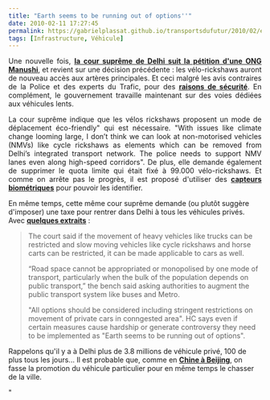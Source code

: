 ```yaml
---
title: "Earth seems to be running out of options''"
date: 2010-02-11 17:27:45
permalink: https://gabrielplassat.github.io/transportsdufutur/2010/02/earth-seems-to-be-running-out-of-options.html
tags: [Infrastructure, Véhicule]
---
```


<p style="text-align: justify">Une nouvelle fois, <strong><span style="text-decoration: underline"><a href="http://timesofindia.indiatimes.com/city/delhi/Deflated-cops-brace-for-chaos/articleshow/5558501.cms" target="_blank">la cour suprême de Delhi suit la pétition d'une ONG Manushi</a></span></strong>, et revient sur une décision précédente : les vélo-rickshaws auront de nouveau accès aux artères principales. Et ceci malgré les avis contraires de la Police et des experts du Trafic, pour des <strong><span style="text-decoration: underline"><a href="https://gabrielplassat.github.io/transportsdufutur/2010/02/no-comment-.html" target="_blank">raisons de sécurité</a></span></strong>. En complément, le gouvernement travaille maintenant sur des voies dédiées aux véhicules lents. </p> <p style="text-align: justify">La cour suprême indique que les vélos rickshaws proposent un mode de déplacement éco-friendly" qui est nécessaire. "With issues like climate change looming large, I don’t think we can look at non-motorised vehicles (NMVs) like cycle rickshaws as elements which can be removed from Delhi’s integrated transport network. The police needs to support NMV lanes even along high-speed corridors". De plus, elle demande également de supprimer le quota limite qui était fixé à 99.000 vélo-rickshaws. Et comme on arrête pas le progrès, il est proposé d'utiliser des <strong><span style=""text-decoration: underline""><a href=""http://www.indiatalkies.com/2009/12/delhis-rickshaw-pullers-may-get-biometric-badges.html"" target=""_blank"">capteurs biométriques</a></span></strong> pour pouvoir les identifier.</p> <p style=""text-align: justify"">En même temps, cette même cour suprême demande (ou plutôt suggère d'imposer) une taxe pour rentrer dans Delhi à tous les véhicules privés. Avec <strong><span style=""text-decoration: underline""><a href=""http://www.hindustantimes.com/rssfeed/newdelhi/Charge-congestion-fee-from-private-cars/Article1-507508.aspx"" target=""_blank"">quelques extraits</a></span></strong> : </p> <p style=""text-align: justify""> </p>  <!--more-->  <blockquote> <p style=""text-align: justify"">The court said if the movement of heavy vehicles like trucks can be restricted and slow moving vehicles like cycle rickshaws and horse carts can be restricted, it can be made applicable to cars as well.</p> <p style=""text-align: justify"">“Road space cannot be appropriated or monopolised by one mode of transport, particularly when the bulk of the population depends on public transport,” the bench said asking authorities to augment the public transport system like buses and Metro. </p> <p style=""text-align: justify"">"All options should be considered including stringent restrictions on movement of private cars in conngested area". HC says even if certain measures cause hardship or generate controversy they need to be implemented as "Earth seems to be running out of options".</p></blockquote> <p style=""text-align: justify"">Rappelons qu'il y a à Delhi plus de 3.8 millions de véhicule privé, 100 de plus tous les jours... Il est probable que, comme en <strong><span style=""text-decoration: underline""><a href="https://gabrielplassat.github.io/transportsdufutur/2010/02/le-sud-apporte-au-nord-la-suite-.html"" target=""_blank"">Chine à Beijing</a></span></strong>, on fasse la promotion du véhicule particulier pour en même temps le chasser de la ville.</p>"
